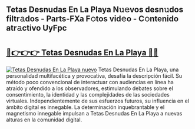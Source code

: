 ## Tetas Desnudas En La Playa N𝚞𝚎vos desn𝚞dos filtr𝚊dos - Parts-FXa F𝚘tos vid𝚎o - C𝚘ntenido atr𝚊ctivo UyFpc

# <h2><a href="http://mbdv7q.tromn.icu/?c=Tetas+Desnudas+En+La+Playa">🔗👉👉👉 Tetas Desnudas En La Playa 🔗🔗</a></h2>

[![Tetas Desnudas En La Playa nuevo](https://i.imgur.com/pEAQMta.gif)](http://mbdv7q.tromn.icu/?c=Tetas+Desnudas+En+La+Playa)
Tetas Desnudas En La Playa, una personalidad multifacética y provocativa, desafía la descripción fácil. Su método poco convencional de interactuar con audiencias en línea ha atraído y ofendido a los observadores, estimulando debates sobre el consentimiento, la identidad y las complejidades de las sociedades virtuales. Independientemente de sus esfuerzos futuros, su influencia en el ámbito digital es innegable. La determinación inquebrantable y el magnetismo innegable impulsan a Tetas Desnudas En La Playa a nuevas alturas en la comunidad digital.

